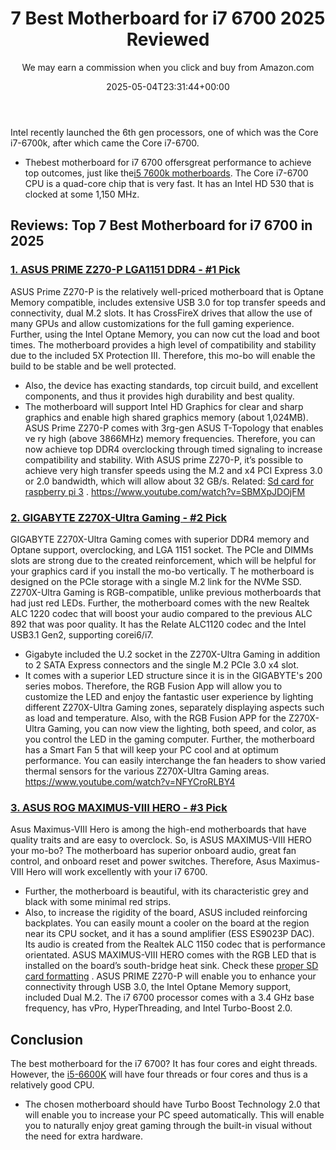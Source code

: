 ﻿---
author: We may earn a commission when you click and buy from Amazon.com
layout: post
title: 7 Best Motherboard for i7 6700 2025 Reviewed
date: '2025-05-04T23:31:44+00:00'
categories:
- Motherboards
tags: []
slug: /best-motherboard-for-i7-6700/
lastmod: 2025-05-07T12:21:24+03:00
---

Intel recently launched the 6th gen processors, one of which was the Core i7-6700k, after which came the Core i7-6700.
- Thebest motherboard for i7 6700 offersgreat performance to achieve top outcomes, just like the[i5 7600k motherboards](https://pestpolicy.com/best-motherboard-for-i5-7600k/).
The Core i7-6700 CPU is a quad-core chip that is very fast. It has an Intel HD 530 that is clocked at some 1,150 MHz.
## Reviews: Top 7 Best Motherboard for i7 6700 in 2025
### [1. ASUS PRIME Z270-P LGA1151 DDR4 - #1 Pick](https://www.amazon.com/dp/B01NAGY3C8/?tag=p-policy-20)
ASUS Prime Z270-P is the relatively well-priced motherboard that is Optane Memory compatible, includes extensive USB 3.0 for top transfer speeds and connectivity, dual M.2 slots.
It has CrossFireX drives that allow the use of many GPUs and allow customizations for the full gaming experience.
Further, using the Intel Optane Memory, you can now cut the load and boot times.
The motherboard provides a high level of compatibility and stability due to the included 5X Protection III. Therefore, this mo-bo will enable the build to be stable and be well protected.
- Also, the device has exacting standards, top circuit build, and excellent components, and thus it provides high durability and best quality.
- The motherboard will support Intel HD Graphics for clear and sharp graphics and enable high shared graphics memory (about 1,024MB).
ASUS Prime Z270-P comes with 3rg-gen ASUS T-Topology that enables
ve
ry high (above 3866MHz) memory frequencies.
Therefore, you can now achieve top DDR4 overclocking through timed signaling to increase compatibility and stability.
With ASUS prime Z270-P, it’s possible to achieve very high transfer speeds using the M.2 and x4 PCI Express 3.0 or 2.0 bandwidth, which will allow about 32 GB/s. Related:
[Sd card for raspberry pi 3](https://pestpolicy.com/best-sd-card-for-raspberry-pi-3/)
.
https://www.youtube.com/watch?v=SBMXpJDOjFM
### [2. GIGABYTE Z270X-Ultra Gaming - #2 Pick](https://www.amazon.com/dp/B01N66ZESI/?tag=p-policy-20)
GIGABYTE Z270X-Ultra Gaming comes with superior DDR4 memory and Optane support, overclocking, and LGA 1151 socket.
The PCIe and DIMMs slots are strong due to the created reinforcement, which will be helpful for your graphics card if you install the mo-bo vertically.
T
he motherboard is designed on the PCIe storage with a single M.2 link for the NVMe SSD. Z270X-Ultra Gaming is RGB-compatible, unlike previous motherboards that had just red LEDs.
Further, the motherboard comes with the new Realtek ALC 1220 codec that will boost your audio compared to the previous ALC 892 that was poor quality. It has the Relate ALC1120 codec and the
Intel USB3.1 Gen2, supporting corei6/i7.
- Gigabyte included the U.2 socket in the Z270X-Ultra Gaming in addition to 2 SATA Express connectors and the single M.2 PCIe 3.0 x4 slot.
- It comes with a superior LED structure since it is in the GIGABYTE's 200 series mobos.
Therefore, the RGB Fusion App will allow you to customize the LED and enjoy the fantastic user experience by lighting different Z270X-Ultra Gaming zones, separately displaying aspects such as load and temperature.
Also, with the RGB Fusion APP for the Z270X-Ultra Gaming, you can now view the lighting, both speed, and color, as you control the LED in the gaming computer.
Further, the motherboard has a Smart Fan 5 that will keep your PC cool and at optimum performance. You can easily interchange the fan headers to show varied thermal sensors for the various Z270X-Ultra Gaming areas.
https://www.youtube.com/watch?v=NFYCroRLBY4
### [3. ASUS ROG MAXIMUS-VIII HERO - #3 Pick](https://www.amazon.com/dp/B0126R4F8W/?tag=p-policy-20)
Asus Maximus-VIII Hero is among the high-end motherboards that have quality traits and are easy to overclock. So, is ASUS MAXIMUS-VIII HERO your mo-bo?
The motherboard has superior onboard audio, great fan control, and onboard reset and power switches. Therefore, Asus Maximus-VIII Hero will work excellently with your i7 6700.
- Further, the motherboard is beautiful, with its characteristic grey and black with some minimal red strips.
- Also, to increase the rigidity of the board, ASUS included reinforcing backplates.
You can easily mount a cooler on the board at the region near its CPU socket, and it has a sound amplifier (ESS ES9023P DAC).
Its audio is created from the Realtek ALC 1150 codec that is performance orientated.
ASUS MAXIMUS-VIII HERO comes with the RGB LED that is installed on the board’s south-bridge heat sink. Check these
[proper SD card formatting](https://pestpolicy.com/how-to-format-sd-card-to-fat32/)
.
ASUS PRIME Z270-P will enable you to enhance your connectivity through USB 3.0, the Intel Optane Memory support, included Dual M.2.
The i7 6700 processor comes with a 3.4 GHz base frequency, has vPro, HyperThreading, and Intel Turbo-Boost 2.0.
## Conclusion
The best motherboard for the i7 6700? It has four cores and eight threads. However, the
[i5-6600K](https://pestpolicy.com/best-motherboard-for-i5-6600k/)
will have four threads or four cores and thus is a relatively good CPU.
- The chosen motherboard should have Turbo Boost Technology 2.0 that will enable you to increase your PC speed automatically.
This will enable you to naturally enjoy great gaming through the built-in visual without the need for extra hardware.
